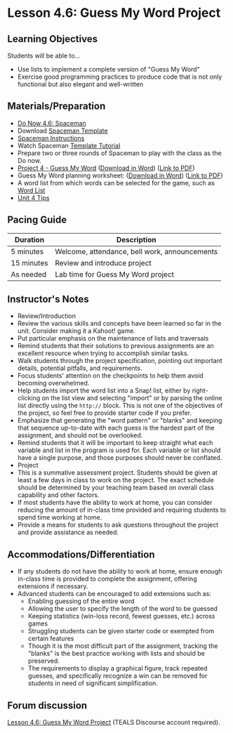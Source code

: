 # Lesson 4.6: Guess My Word Project

## Learning Objectives

Students will be able to...

- Use lists to implement a complete version of "Guess My Word"
- Exercise good programming practices to produce code that is not only functional but also elegant and well-written

## Materials/Preparation

- [Do Now 4.6: Spaceman](do_now_46.md)
- Download [Spaceman Template](https://github.com/TEALSK12/introduction-to-computer-science/raw/master/slidedecks/spaceman.pptx)
- [Spaceman Instructions](https://tekhnologic.wordpress.com/2017/03/01/spaceman-an-alternative-to-hangman/)
- Watch Spaceman [Template Tutorial](https://videopress.com/v/Fk5cYswc)
- Prepare two or three rounds of Spaceman to play with the class as the Do now.
- [Project 4 - Guess My Word](project_4.md) ([Download in Word](https://github.com/TEALSK12/introduction-to-computer-science/blob/master/Unit%204%20Word/Project%204%20Guessmyword.docx?raw=true)) ([Link to PDF](https://github.com/TEALSK12/introduction-to-computer-science/raw/master/Unit%204%20PDF/Project%204%20Guessmyword.pdf))
- Guess My Word planning worksheet: ([Download in Word](https://github.com/TEALSK12/introduction-to-computer-science/raw/master/Projects/Projects%20Word/Project_4_Guessmyword_Planning_Worksheet.docx)) ([Link to PDF](https://github.com/TEALSK12/introduction-to-computer-science/raw/master/Projects/Projects%20PDF/Project_4_Guessmyword_Planning_Worksheet.pdf))
- A word list from which words can be selected for the game, such as [Word List][]
- [Unit 4 Tips](unit_4_tips.md)

## Pacing Guide

| Duration   | Description                                   |
| ---------- | --------------------------------------------- |
| 5 minutes  | Welcome, attendance, bell work, announcements |
| 15 minutes | Review and introduce project                  |
| As needed  | Lab time for Guess My Word project            |

## Instructor's Notes

- Review/Introduction
- Review the various skills and concepts have been learned so far in the unit. Consider making it a Kahoot! game.
- Put particular emphasis on the maintenance of lists and traversals
- Remind students that their solutions to previous assignments are an excellent resource when trying to accomplish similar tasks.
- Walk students through the project specification, pointing out important details, potential pitfalls, and requirements.
- Focus students' attention on the checkpoints to help them avoid becoming overwhelmed.
- Help students import the word list into a Snap! list, either by right-clicking on the list view and selecting "import" or by parsing the online list directly using the `http://` block.  This is not one of the objectives of the project, so feel free to provide starter code if you prefer.
- Emphasize that generating the "word pattern" or "blanks" and keeping that sequence up-to-date with each guess is the hardest part of the assignment, and should not be overlooked.
- Remind students that it will be important to keep straight what each variable and list in the program is used for.  Each variable or list should have a single purpose, and those purposes should never be conflated.
- Project
- This is a summative assessment project.  Students should be given at least a few days in class to work on the project.  The exact schedule should be determined by your teaching team based on overall class capability and other factors.
- If most students have the ability to work at home, you can consider reducing the amount of in-class time provided and requiring students to spend time working at home.
- Provide a means for students to ask questions throughout the project and provide assistance as needed.

## Accommodations/Differentiation

- If any students do not have the ability to work at home, ensure enough in-class time is provided to complete the assignment, offering extensions if necessary.
- Advanced students can be encouraged to add extensions such as:
  - Enabling guessing of the entire word
  - Allowing the user to specify the length of the word to be guessed
  - Keeping statistics (win-loss record, fewest guesses, etc.) across games
  - Struggling students can be given starter code or exempted from certain features
  - Though it is the most difficult part of the assignment, tracking the "blanks" is the best practice working with lists and should be preserved.  
  - The requirements to display a graphical figure, track repeated guesses, and specifically recognize a win can be removed for students in need of significant simplification.

## Forum discussion

[Lesson 4.6: Guess My Word Project](http://forums.tealsk12.org/c/intro-unit-4-lists/lesson-4-6-hangman-project) (TEALS Discourse account required).</a>

[Word List]: wordlist.txt
